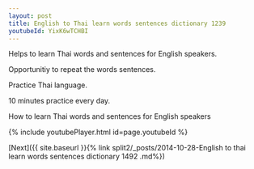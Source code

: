 ```yaml
---
layout: post
title: English to Thai learn words sentences dictionary 1239 
youtubeId: YixK6wTCHBI
---
```

 
 
Helps to learn Thai words and sentences for English speakers.

Opportunitiy to repeat the words sentences. 

Practice Thai language. 
 
10 minutes practice every day. 
 
How to learn Thai words and sentences for English speakers 
 
{% include youtubePlayer.html id=page.youtubeId %}
 
 
[Next]({{ site.baseurl }}{% link  split2/_posts/2014-10-28-English to thai learn words sentences dictionary 1492 .md%})
 
